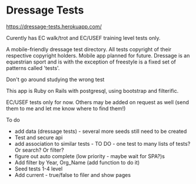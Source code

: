 # Dressage Tests

https://dressage-tests.herokuapp.com/

Curently has EC walk/trot and EC/USEF training level tests only. 

A mobile-friendly dressage test directory. All tests copyright of their respective copyright holders.
Mobile app planned for future. Dressage is an equestrian sport and is with the exception of freestyle is a fixed set of patterns called 'tests'.

Don't go around studying the wrong test

This app is Ruby on Rails with postgresql, using bootstrap and filterific. 

EC/USEF tests only for now. Others may be added on request as well (send them to me and let me know where to find them!)

To do

- add data (dressage tests) - several more seeds still need to be created
- Test and secure api
- add association to similar tests  - TO DO - one test to many lists of tests? Or search? Or filter?
- figure out auto complete (low priority - maybe wait for SPA?)s
- Add filter by Year, Org_Name (add function to do it)
- Seed tests 1-4 level
- Add current - true/false to filer and show pages

